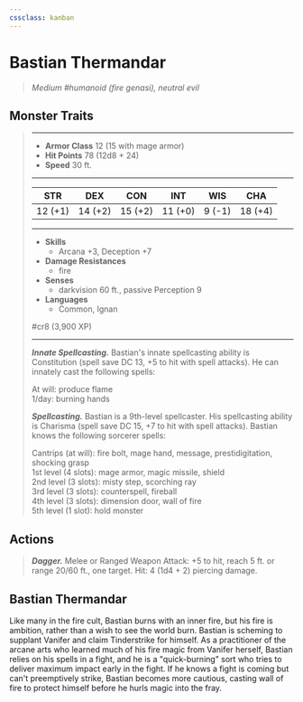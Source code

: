 ```yaml
---
cssclass: kanban
---
```


# Bastian Thermandar
>*Medium #humanoid (fire genasi), neutral evil*
## Monster Traits
>___
>- **Armor Class** 12 (15 with mage armor)
>- **Hit Points** 78 (12d8 + 24)
>- **Speed** 30 ft.
>___
>|STR|DEX|CON|INT|WIS|CHA|
>|:---:|:---:|:---:|:---:|:---:|:---:|
>|12 (+1)|14 (+2)|15 (+2)|11 (+0)|9 (-1)|18 (+4)|
>___
>- **Skills**
>	 - Arcana +3, Deception +7
>- **Damage Resistances**
>	 - fire
>- **Senses**
>	 - darkvision 60 ft., passive Perception 9
>- **Languages**
>	 - Common, Ignan
>
> #cr8 (3,900 XP)
>___
>***Innate Spellcasting.*** Bastian's innate spellcasting ability is Constitution (spell save DC 13, +5 to hit with spell attacks). He can innately cast the following spells:  
>
>At will: produce flame  
>1/day: burning hands  
>
>
>***Spellcasting.*** Bastian is a 9th-level spellcaster. His spellcasting ability is Charisma (spell save DC 15, +7 to hit with spell attacks). Bastian knows the following sorcerer spells:  
>
>Cantrips (at will): fire bolt, mage hand, message, prestidigitation, shocking grasp  
>1st level (4 slots): mage armor, magic missile, shield  
>2nd level (3 slots): misty step, scorching ray  
>3rd level (3 slots): counterspell, fireball  
>4th level (3 slots): dimension door, wall of fire  
>5th level (1 slot): hold monster  
>
## Actions
>***Dagger.*** Melee  or Ranged Weapon Attack: +5 to hit, reach 5 ft. or range 20/60 ft., one target. Hit: 4 (1d4 + 2) piercing damage.
## Bastian Thermandar
Like many in the fire cult, Bastian burns with an inner fire, but his fire is ambition, rather than a wish to see the world burn. Bastian is scheming to supplant Vanifer and claim Tinderstrike for himself.
As a practitioner of the arcane arts who learned much of his fire magic from Vanifer herself, Bastian relies on his spells in a fight, and he is a "quick-burning" sort who tries to deliver maximum impact early in the fight. If he knows a fight is coming but can't preemptively strike, Bastian becomes more cautious, casting wall of fire to protect himself before he hurls magic into the fray.